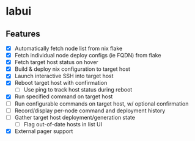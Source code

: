 # labui

## Features

- [x] Automatically fetch node list from nix flake
- [x] Fetch individual node deploy configs (ie FQDN) from flake
- [x] Fetch target host status on hover
- [x] Build & deploy nix configuration to target host
- [x] Launch interactive SSH into target host
- [x] Reboot target host with confirmation
  - [ ] Use ping to track host status during reboot
- [x] Run specified command on target host
- [ ] Run configurable commands on target host, w/ optional confirmation
- [ ] Record/display per-node command and deployment history
- [ ] Gather target host deployment/generation state
  - [ ] Flag out-of-date hosts in list UI
- [x] External pager support
